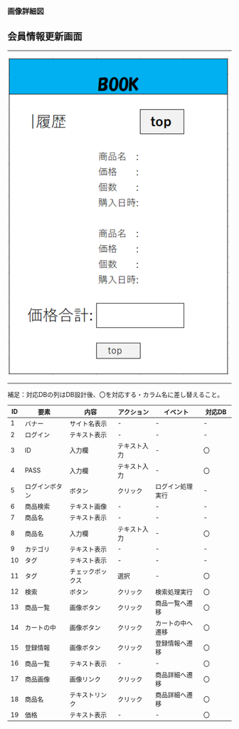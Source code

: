 ### 画像詳細図
## 会員情報更新画面
*****
<img src="src/md/img/rireki.png" width="500">

*****
補足：対応DBの列はDB設計後、〇を対応する・カラム名に差し替えること。

| ID | 要素 | 内容 | アクション | イベント | 対応DB　|
|----|------|-----|-----------|----------|--------|
|1   |バナー |サイト名表示|-    |-         |-       |
|2   |ログイン|テキスト表示|-   |-         |-       |
|3   |ID    |入力欄 |テキスト入力|-        |〇      |
|4   |PASS  |入力欄|テキスト入力|-         |〇      |
|5   |ログインボタン|ボタン|クリック|ログイン処理実行|-|
|6   |商品検索|テキスト画像|-    |-        |-       |
|7   |商品名 |テキスト表示|-    |-        |-        |
|8   |商品名 |入力欄|テキスト入力|-        |〇|
|9   |カテゴリ|テキスト表示|-|-|-|
|10  |タグ |テキスト表示|-|-|-|
|11  |タグ |チェックボックス|選択|-|〇|
|12  |検索   |ボタン|クリック|検索処理実行|〇|
|13  |商品一覧|画像ボタン|クリック|商品一覧へ遷移|〇|
|14  |カートの中|画像ボタン|クリック|カートの中へ遷移|〇|
|15  |登録情報|画像ボタン|クリック|登録情報へ遷移|〇|
|16  |商品一覧|テキスト表示|-|-|〇|
|17  |商品画像|画像リンク|クリック|商品詳細へ遷移|〇|
|18  |商品名 |テキストリンク|クリック|商品詳細へ遷移|〇|
|19  |価格   |テキスト表示|-|-|〇|

